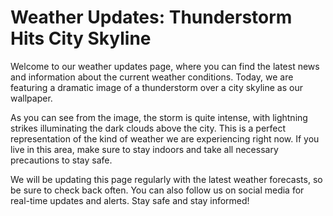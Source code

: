 <!--
Write me markdown content of website with wallpaper:

"A dramatic image of a thunderstorm over a city skyline for a weather or news website."

The header of the page should not be copy of the text but rather a real content of the website which is using this wallpaper.
-->

<!--font:Open Sans-->

# Weather Updates: Thunderstorm Hits City Skyline

Welcome to our weather updates page, where you can find the latest news and information about the current weather conditions. Today, we are featuring a dramatic image of a thunderstorm over a city skyline as our wallpaper.

As you can see from the image, the storm is quite intense, with lightning strikes illuminating the dark clouds above the city. This is a perfect representation of the kind of weather we are experiencing right now. If you live in this area, make sure to stay indoors and take all necessary precautions to stay safe.

We will be updating this page regularly with the latest weather forecasts, so be sure to check back often. You can also follow us on social media for real-time updates and alerts. Stay safe and stay informed!
